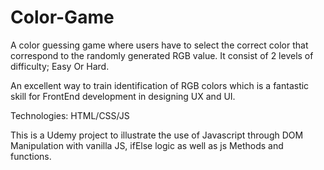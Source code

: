 # Color-Game

A color guessing game where users have to select the correct color that correspond to the randomly generated RGB value. 
It consist of 2 levels of difficulty; Easy Or Hard.

An excellent way to train identification of RGB colors which is a fantastic skill for FrontEnd development in designing UX and UI. 

Technologies: HTML/CSS/JS

This is a Udemy project to illustrate the use of Javascript through DOM Manipulation with vanilla JS, ifElse logic as well as js Methods and functions. 

